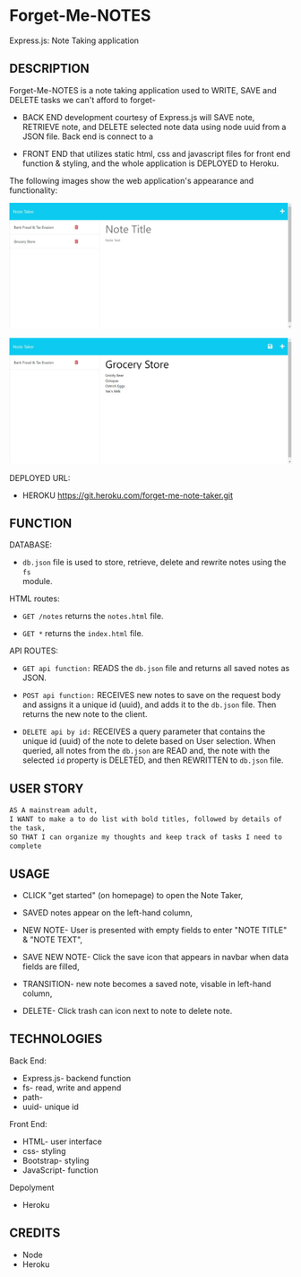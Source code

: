 # Forget-Me-NOTES
Express.js: Note Taking application


## DESCRIPTION

Forget-Me-NOTES is a note taking application used to WRITE, SAVE and DELETE tasks we can't afford to forget- 

* BACK END development courtesy of Express.js will SAVE note, RETRIEVE note, and DELETE
  selected note data using node uuid from a JSON file. Back end is connect to a   

* FRONT END that utilizes static html, css and javascript files for front end function & 
  styling, and the whole application is DEPLOYED to Heroku.


The following images show the web application's appearance and functionality:

![Existing notes are listed in the left-hand column with empty fields on the right-hand side for the new note’s title and text.](./Assets/images/Note%20Taker%20(2).png)

![Note titled “Bank Fraud & Tax Evasion” reads, “DEPOSIT: $999,900 off shore, $100 locally, report $10" and save icon appears top right nav bar.](./Assets/images/Note%20Taker%20image%201.png)

DEPLOYED URL:
* HEROKU https://git.heroku.com/forget-me-note-taker.git


## FUNCTION

DATABASE:

* `db.json` file is used to store, retrieve, delete and rewrite notes using the `fs`    
            module.


HTML routes:

* `GET /notes` returns the `notes.html` file.

* `GET *` returns the `index.html` file.


API ROUTES:

* `GET api function:`  READS the `db.json` file and returns all saved notes as JSON.

* `POST api function:` RECEIVES new notes to save on the request body and assigns it a 
                       unique id (uuid), and adds it to the `db.json` file. Then returns the new note to the client.

* `DELETE api by id:`  RECEIVES a query parameter that contains the unique id (uuid) of 
                       the note to delete based on User selection. When queried, all notes
                       from the `db.json` are READ and, the note with the selected `id` 
                       property is DELETED, and then REWRITTEN to `db.json` file.



## USER STORY
```
AS A mainstream adult,
I WANT to make a to do list with bold titles, followed by details of the task,
SO THAT I can organize my thoughts and keep track of tasks I need to complete
```

## USAGE

* CLICK "get started" (on homepage) to open the Note Taker,

* SAVED notes appear on the left-hand column, 

* NEW NOTE- User is presented with empty fields to enter "NOTE TITLE" & "NOTE TEXT", 

* SAVE NEW NOTE- Click the save icon that appears in navbar when data fields are filled, 

* TRANSITION- new note becomes a saved note, visable in left-hand column,

* DELETE- Click trash can icon next to note to delete note.


## TECHNOLOGIES

Back End:
* Express.js- backend function
* fs- read, write and append
* path- 
* uuid- unique id

Front End:
* HTML- user interface
* css- styling
* Bootstrap- styling
* JavaScript- function

Depolyment
* Heroku


## CREDITS

* Node
* Heroku














